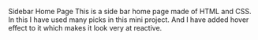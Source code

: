 Sidebar Home Page
This is a side bar home page made of HTML and CSS.
In this I have used many picks in this mini project.
And I have added hover effect to it which makes it look very at reactive.

